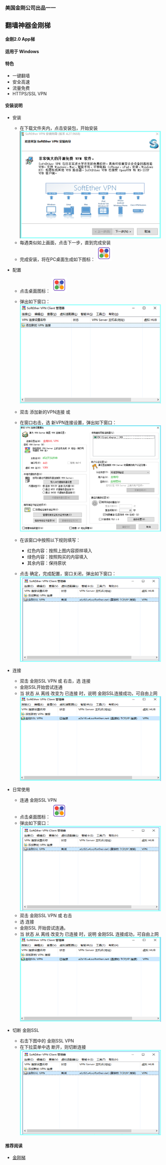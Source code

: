 ### 美国金刚公司出品一一
## 翻墙神器金刚梯
#### 金刚2.0 App梯
#### 适用于 Windows

#### 特色
- 一键翻墙
- 安全高速  
- 流量免费
- HTTPS/SSL VPN

#### 安装说明
- 安装
  - 在下载文件夹内，点击安装包，开始安装
![Image](安装001B.png)
  - 每遇类似如上画面，点击下一步，直到完成安装
  - 完成安装，将在PC桌面生成如下图标：
![Image](icons8-softether-vpn-50-1.png)

- 配置
  - 点击桌面图标：
![Image](icons8-softether-vpn-50-1.png)
  - 弹出如下窗口：
![Image](配置001B.png)
  - 双击 添加新的VPN连接
或
  - 在窗口右击，选 新VPN连接设置，弹出如下窗口：
![Image](配置003B.png)

  - 在该窗口中按照以下规则填写：
    - 红色内容：按照上图内容原样填入
    - 绿色内容：按照购买的内容填入
    - 其余内容：保持原状
  - 点击 确定，完成配置，窗口关闭，弹出如下窗口：
![Image](配置005A.png)

- 连接
  - 双击 金刚SSL VPN 或 右击，选 连接
  - 金刚SSL开始尝试连通
  - 当 状态 从 离线 改变为 已连接 时，说明 金刚SSL连接成功，可自由上网
![Image](配置005.png)

- 日常使用

  - 连通 金刚SSL VPN
  - 点击桌面图标：
![Image](icons8-softether-vpn-50-1.png)
  - 弹出如下窗口：
![Image](配置005A.png)
  - 双击 金刚SSL VPN 或 右击
  - 选 连接
  - 金刚SSL 开始尝试连通。
  - 当 状态 从 离线 改变为 已连接 时，说明 金刚SSL 连接成功，可自由上网
![Image](配置005.png)


- 切断 金刚SSL
  - 右击下图中的 金刚SSL VPN
  - 在下拉菜单中选 断开，则切断连接
![Image](配置005A.png)



#### 推荐阅读
- [金刚梯](https://a2zitpro.github.io/web/dlb)
